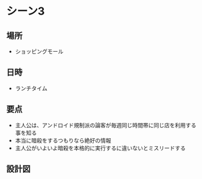 # シーン3
## 場所
* ショッピングモール

## 日時
* ランチタイム

## 要点
* 主人公は、アンドロイド規制派の論客が毎週同じ時間帯に同じ店を利用する事を知る
* 本当に暗殺をするつもりなら絶好の情報
* 主人公がいよいよ暗殺を本格的に実行するに違いないとミスリードする

## 設計図

